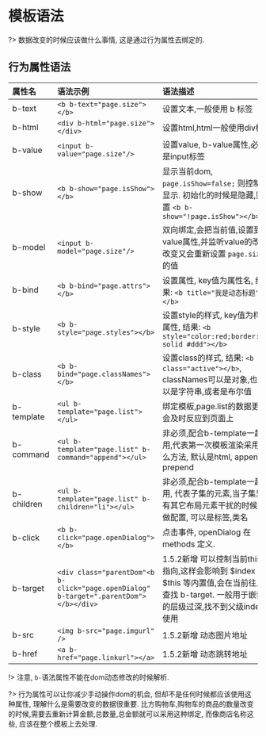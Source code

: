 
# 模板语法

?> 数据改变的时候应该做什么事情, 这是通过行为属性去绑定的.

## 行为属性语法

| **属性名**             | **语法示例**    | **语法描述**    |
|:--------------------|:----------------|:-----------------|
| b-text  | `<b b-text="page.size"></b>`   | 设置文本,一般使用 b 标签 |
| b-html  | `<div b-html="page.size"></div>`   | 设置html,html一般使用div标签 |
| b-value  | `<input b-value="page.size"/>`   | 设置value, b-value属性,必须是input标签 |
| b-show  | `<b b-show="page.isShow"></b>`   | 显示当前dom, `page.isShow=false;` 则控制不显示. 初始化的时候是隐藏,则设置 `<b b-show="!page.isShow"></b>` |
| b-model  | `<input b-model="page.size"/>`   | 双向绑定,会把当前值,设置到value属性,并监听value的改变,改变又会重新设置 `page.size` 的值 |
| b-bind  | `<b b-bind="page.attrs"></b>`   | 设置属性, key值为属性名, 结果: `<b title="我是动态标题"></b>`|
| b-style  | `<b b-style="page.styles"></b>`   | 设置style的样式, key值为样式属性, 结果: `<b style="color:red;border:1px solid #ddd"></b>` |
| b-class  | `<b b-bind="page.classNames"></b>`   | 设置class的样式, 结果: `<b class="active"></b>`, classNames可以是对象,也可以是字符串,或者是布尔值 |
| b-template  | `<ul b-template="page.list"></ul>`   | 绑定模板,page.list的数据更新会及时反应到页面上 |
| b-command  | `<ul b-template="page.list" b-command="append"></ul>`   | 非必须,配合b-template一起使用,代表第一次模板渲染采用什么方法, 默认是html, append, prepend |
| b-children  | `<ul b-template="page.list" b-children="li"></ul>`   | 非必须,配合b-template一起使用, 代表子集的元素,当子集里面有其它布局元素干扰的时候,才做配置, 可以是标签,类名 |
| b-click  | `<b b-click="page.openDialog"></b>`   | 点击事件, openDialog 在 methods 定义.  |
| b-target  | `<div class="parentDom"<b b-click="page.openDialog" b-target=".parentDom"></b></div>`   | 1.5.2新增 可以控制当前this的指向,这样会影响到 $index $this 等内置值,会在当前往上查找 b-target. 一般用于嵌套的层级过深,找不到父级index使用  |
| b-src  | `<img b-src="page.imgurl" />`   | 1.5.2新增 动态图片地址 |
| b-href  | `<a b-href="page.linkurl"></a>`   | 1.5.2新增 动态跳转地址 |


!> 注意, `b-`语法属性不能在dom动态修改的时候解析.

?> 行为属性可以让你减少手动操作dom的机会, 但却不是任何时候都应该使用这种属性, 理解什么是需要改变的数据很重要. 比方购物车,购物车的商品的数量改变的时候,需要去重新计算金额,总数量,总金额就可以采用这种绑定, 而像商店名称这些, 应该在整个模板上去处理.
